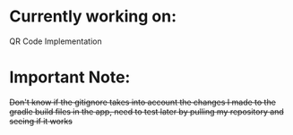 # Currently working on:
QR Code Implementation

# Important Note:
~~Don't know if the gitignore takes into account the changes I made to the gradle build files in the app, need to test later by pulling my repository and seeing if it works~~
